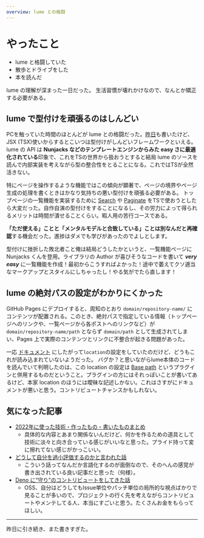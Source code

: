 ```yaml
---
overview: lume との格闘
---
```


# やったこと

- lume と格闘していた
- 散歩とドライブをした
- 本を読んだ

lume の理解が深まった一日だった。
生活習慣が壊れかけなので、なんとか矯正する必要がある。

## lume で型付けを頑張るのはしんどい

PCを触っていた時間のほとんどが lume
との格闘だった。[昨日](../01/)も書いたけど、JSX
(TSX)使いからするとこいつは型付けがしんどいフレームワークといえる。lume の API
は **Nunjacks などのテンプレートエンジンからみた easy
さに最適化されている**印象で、これをTSの世界から扱おうとすると結局 lume
のソースを読んで内部実装を考えながら型の整合性をとることになる。これではTSが全然活きない。

特にページを操作するような機能ではこの傾向が顕著で、ページの境界やページ生成の処理を書くときはかなり気持ちの悪い型付けを頑張る必要がある。
トップページの一覧機能を実装するために
[Search](https://lume.land/plugins/search/) や
[Paginate](https://lume.land/plugins/paginate/)
をTSで使おうとしたら大変だった。自作自演の型付けをすることになるし、その労力によって得られるメリットは時間が潰せることくらい。暇人用の苦行コースである。

**「ただ使える」ことと「メンタルモデルと合致している」ことは別なんだと再確認**する機会だった。進捗はダメでも学びがあったのでよしとします。

型付けに挫折した敗北者こと俺は結局どうしたかというと、一覧機能ページに Nunjacks
くんを登用。ライブラリの Author が喜びそうなコードを書いて _**very easy**_
に一覧機能を作成！最初からこうすればよかった！途中で萎えてクソ適当なマークアップとスタイルにしちゃったし！やる気がでたら直します！

## lume の絶対パスの設定がわかりにくかった

GitHub Pages にデプロイすると、周知のとおり `domain/repository-name/`
にコンテンツが配置される。このとき、絶対パスで指定している情報（トップページへのリンクや、一覧ページから各ポストへのリンクなど）が
`domain/repository-name/path` とならず `domain/path`
として生成されてしまい、Pages
上で実際のコンテンツとリンクに不整合が起きる問題があった。

一応 [ドキュメント](https://lume.land/docs/configuration/config-file/#location)
にしたがって`location`の設定をしていたのだけど、どうもこれが読み込まれていないようだった。
バグか？と思いながらlume本体のコードを読んでいて判明したのは、この location
の設定は [Base path](https://lume.land/plugins/base_path/)
というプラグインと併用するものだということ。プラグインの方にはそれっぽいことが書いてあるけど、本家
location
のほうには曖昧な記述しかない。これはさすがにドキュメントが悪いと思う。コントリビュートチャンスかもしれない。

## 気になった記事

- [2022年に使った技術・作ったもの・書いたものまとめ](https://zenn.dev/yuneco/articles/2022-summary-yuneco)
  - 具体的な内容とあまり関係ないんだけど、何かを作るための道具として技術に淡々と向き合っている感じがいいなと思った。プライド持って変に擦れてない感じがかっこいい。
- [どうして自分を過小評価するのかと言われた話](https://blog.ojisan.io/i-am-dekinai-engineer/)
  - こういう話ってなんだか言語化するのが面倒なので、そのへんの感覚が書き出されている良い記事だと思った（何様）。
- [Deno に“守り”のコントリビュートをしてきた話](https://zenn.dev/petamoriken/articles/5fc10caa39173a)
  - OSS、自分はどうしてもIssue単位やパッチ単位の局所的な視点ばかりで見ることが多いので、プロジェクトの行く先を考えながらコントリビュートやメンテしてる人、本当にすごいと思う。たくさんお金をもらってほしい。

---

昨日に引き続き、また書きすぎた。
